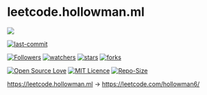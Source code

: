 # leetcode.hollowman.ml

![](https://hollowman6.github.io/img/mark.png)

[![last-commit](https://img.shields.io/github/last-commit/Hollow-Software/leetcode.hollowman.ml)](../../graphs/commit-activity)

[![Followers](https://img.shields.io/github/followers/HollowMan6?style=social)](https://github.com/HollowMan6?tab=followers)
[![watchers](https://img.shields.io/github/watchers/Hollow-Software/leetcode.hollowman.ml?style=social)](../../watchers)
[![stars](https://img.shields.io/github/stars/Hollow-Software/leetcode.hollowman.ml?style=social)](../../stargazers)
[![forks](https://img.shields.io/github/forks/Hollow-Software/leetcode.hollowman.ml?style=social)](../../network/members)

[![Open Source Love](https://img.shields.io/badge/-%E2%9D%A4%20Open%20Source-Green?style=flat-square&logo=Github&logoColor=white&link=https://hollowman6.github.io/fund.html)](https://hollowman6.github.io/fund.html)
[![MIT Licence](https://img.shields.io/badge/license-MIT-blue)](https://opensource.org/licenses/mit-license.php)
[![Repo-Size](https://img.shields.io/github/repo-size/Hollow-Software/leetcode.hollowman.ml.svg)](../../archive/master.zip)

https://leetcode.hollowman.ml -> https://leetcode.com/hollowman6/

